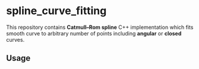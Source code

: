# spline_curve_fitting

This repository contains **Catmull–Rom spline** C++ implementation which fits smooth curve to arbitrary number of points including **angular** or **closed** curves.


## Usage
